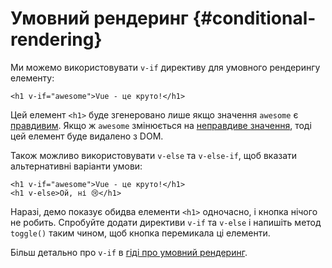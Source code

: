 # Умовний рендеринг {#conditional-rendering}

Ми можемо використовувати `v-if` директиву для умовного рендерингу елементу:

```vue-html
<h1 v-if="awesome">Vue - це круто!</h1>
```

Цей елемент `<h1>` буде згенеровано лише якщо значення `awesome` є [правдивим](https://developer.mozilla.org/en-US/docs/Glossary/Truthy). Якщо ж `awesome` змінюється на [неправдиве значення](https://developer.mozilla.org/en-US/docs/Glossary/Falsy), тоді цей елемент буде видалено з DOM.

Також можливо використовувати `v-else` та `v-else-if`, щоб вказати альтернативні варіанти умови:

```vue-html
<h1 v-if="awesome">Vue - це круто!</h1>
<h1 v-else>Ой, ні 😢</h1>
```

Наразі, демо показує обидва елементи `<h1>` одночасно, і кнопка нічого не робить. Спробуйте додати директиви `v-if` та `v-else` і напишіть метод `toggle()` таким чином, щоб кнопка перемикала ці елементи.

Більш детально про `v-if` в <a target="_blank" href="/guide/essentials/conditional.html">гіді про умовний рендеринг</a>.
